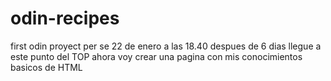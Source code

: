 # odin-recipes
first odin proyect per se
22 de enero a las 18.40
despues de 6 dias llegue a este punto del TOP
ahora voy crear una pagina con mis conocimientos basicos de HTML
